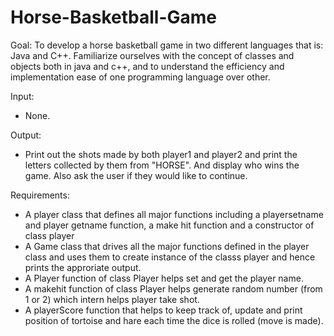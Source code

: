 # Horse-Basketball-Game

Goal: To develop a horse basketball game in two different languages that is: Java and C++. Familiarize ourselves with the concept of classes and objects both in java and c++, and to understand the efficiency and implementation ease of one programming language over other.

Input: 
* None.

Output:
* Print out the shots made by both player1 and player2 and print the letters collected by them from "HORSE". And display who wins the game. Also ask the user if they would like to continue.

Requirements:

* A player class that defines all major functions including a playersetname and player getname function, a make hit function and a constructor of class player
* A Game class that drives all the major functions defined in the player class and uses them to create instance of the classs player and hence prints the approriate output.
* A Player function of class Player helps set and get the player name.
* A makehit function of class Player helps generate random number (from 1 or 2) which intern helps player take shot.
* A playerScore function that helps to keep track of, update and print position of tortoise and hare each time the dice is rolled (move is made).
